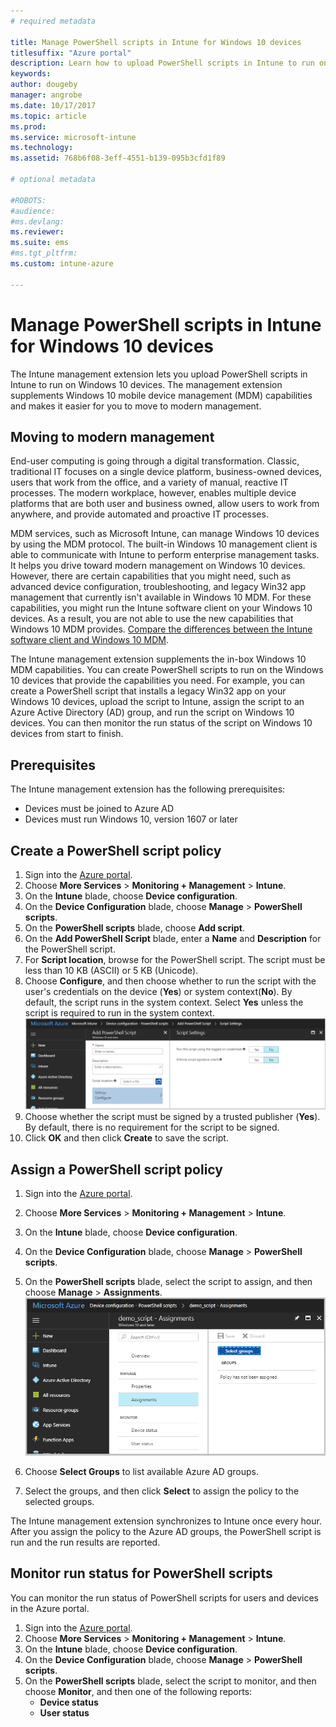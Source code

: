 ```yaml
---
# required metadata

title: Manage PowerShell scripts in Intune for Windows 10 devices
titlesuffix: "Azure portal"
description: Learn how to upload PowerShell scripts in Intune to run on Windows 10 devices. 
keywords:
author: dougeby
manager: angrobe
ms.date: 10/17/2017
ms.topic: article
ms.prod:
ms.service: microsoft-intune
ms.technology:
ms.assetid: 768b6f08-3eff-4551-b139-095b3cfd1f89

# optional metadata

#ROBOTS:
#audience:
#ms.devlang:
ms.reviewer:
ms.suite: ems
#ms.tgt_pltfrm:
ms.custom: intune-azure

---
```


# Manage PowerShell scripts in Intune for Windows 10 devices
The Intune management extension lets you upload PowerShell scripts in Intune to run on Windows 10 devices. The management extension supplements Windows 10 mobile device management (MDM) capabilities and makes it easier for you to move to modern management.

## Moving to modern management
End-user computing is going through a digital transformation. Classic, traditional IT focuses on a single device platform, business-owned devices, users that work from the office, and a variety of manual, reactive IT processes. The modern workplace, however, enables multiple device platforms that are both user and business owned, allow users to work from anywhere, and provide automated and proactive IT processes. 

MDM services, such as Microsoft Intune, can manage Windows 10 devices by using the MDM protocol. The built-in Windows 10 management client is able to communicate with Intune to perform enterprise management tasks. It helps you drive toward modern management on Windows 10 devices. However, there are certain capabilities that you might need, such as advanced device configuration, troubleshooting, and legacy Win32 app management that currently isn't available in Windows 10 MDM. For these capabilities, you might run the Intune software client on your Windows 10 devices. As a result, you are not able to use the new capabilities that Windows 10 MDM provides. [Compare the differences between the Intune software client and Windows 10 MDM](https://docs.microsoft.com/intune-classic/deploy-use/pc-management-comparison).

The Intune management extension supplements the in-box Windows 10 MDM capabilities. You can create PowerShell scripts to run on the Windows 10 devices that provide the capabilities you need. For example, you can create a PowerShell script that installs a legacy Win32 app on your Windows 10 devices, upload the script to Intune, assign the script to an Azure Active Directory (AD) group, and run the script on Windows 10 devices. You can then monitor the run status of the script on Windows 10 devices from start to finish.

## Prerequisites
The Intune management extension has the following prerequisites:
- Devices must be joined to Azure AD
- Devices must run Windows 10, version 1607 or later

## Create a PowerShell script policy 
1. Sign into the [Azure portal](https://portal.azure.com).
2. Choose **More Services** > **Monitoring + Management** > **Intune**.
3. On the **Intune** blade, choose **Device configuration**.
4. On the **Device Configuration** blade, choose **Manage** > **PowerShell scripts**.
5. On the **PowerShell scripts** blade, choose **Add script**.
6. On the **Add PowerShell Script** blade, enter a **Name** and **Description** for the PowerShell script.
7. For **Script location**, browse for the PowerShell script. The script must be less than 10 KB (ASCII) or 5 KB (Unicode).
8. Choose **Configure**, and then choose whether to run the script with the user's credentials on the device (**Yes**) or system context(**No**). By default, the script runs in the system context. Select **Yes** unless the script is required to run in the system context. 
  ![Add PowerShell script blade](./media/mgmt-extension-add-script.png)
9. Choose whether the script must be signed by a trusted publisher (**Yes**). By default, there is no requirement for the script to be signed. 
10. Click **OK** and then click **Create** to save the script.

## Assign a PowerShell script policy
1. Sign into the [Azure portal](https://portal.azure.com).
2. Choose **More Services** > **Monitoring + Management** > **Intune**.
3. On the **Intune** blade, choose **Device configuration**.
4. On the **Device Configuration** blade, choose **Manage** > **PowerShell scripts**.
5. On the **PowerShell scripts** blade, select the script to assign, and then choose **Manage** > **Assignments**.
  ![Add PowerShell script blade](./media/mgmt-extension-assignments.png)
 
6. Choose **Select Groups** to list available Azure AD groups. 
7. Select the groups, and then click **Select** to assign the policy to the selected groups.

The Intune management extension synchronizes to Intune once every hour. After you assign the policy to the Azure AD groups, the PowerShell script is run and the run results are reported. 
 
## Monitor run status for PowerShell scripts
You can monitor the run status of PowerShell scripts for users and devices in the Azure portal.
1. Sign into the [Azure portal](https://portal.azure.com).
2. Choose **More Services** > **Monitoring + Management** > **Intune**.
3. On the **Intune** blade, choose **Device configuration**.
4. On the **Device Configuration** blade, choose **Manage** > **PowerShell scripts**.
5. On the **PowerShell scripts** blade, select the script to monitor, and then choose **Monitor**, and then one of the following reports:
   - **Device status**
   - **User status**
